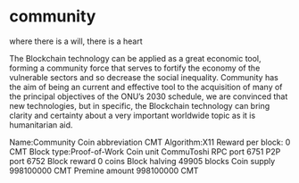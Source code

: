 # community

where there is a will, there is a heart

The Blockchain technology can be applied as a great economic tool, forming a community force that serves to fortify the economy of the vulnerable sectors and so decrease the social inequality. 
Community has the aim of being an current and effective tool to the acquisition of many of the principal objectives of the ONU’s 2030 schedule, we are convinced that new technologies, but in specific, the Blockchain technology can bring clarity and certainty about a very important worldwide topic as it is humanitarian aid.

Name:Community
Coin abbreviation	CMT
Algorithm:X11
Reward per block:	0 CMT
Block type:Proof-of-Work
Coin unit	CommuToshi
RPC port	6751
P2P port	6752
Block reward	0 coins
Block halving	49905 blocks
Coin supply	998100000 CMT
Premine amount	998100000 CMT
